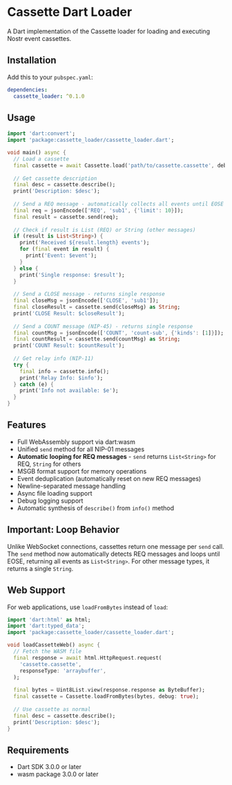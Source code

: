 # Cassette Dart Loader

A Dart implementation of the Cassette loader for loading and executing Nostr event cassettes.

## Installation

Add this to your `pubspec.yaml`:

```yaml
dependencies:
  cassette_loader: ^0.1.0
```

## Usage

```dart
import 'dart:convert';
import 'package:cassette_loader/cassette_loader.dart';

void main() async {
  // Load a cassette
  final cassette = await Cassette.load('path/to/cassette.cassette', debug: true);
  
  // Get cassette description
  final desc = cassette.describe();
  print('Description: $desc');
  
  // Send a REQ message - automatically collects all events until EOSE
  final req = jsonEncode(['REQ', 'sub1', {'limit': 10}]);
  final result = cassette.send(req);
  
  // Check if result is List (REQ) or String (other messages)
  if (result is List<String>) {
    print('Received ${result.length} events');
    for (final event in result) {
      print('Event: $event');
    }
  } else {
    print('Single response: $result');
  }
  
  // Send a CLOSE message - returns single response
  final closeMsg = jsonEncode(['CLOSE', 'sub1']);
  final closeResult = cassette.send(closeMsg) as String;
  print('CLOSE Result: $closeResult');
  
  // Send a COUNT message (NIP-45) - returns single response
  final countMsg = jsonEncode(['COUNT', 'count-sub', {'kinds': [1]}]);
  final countResult = cassette.send(countMsg) as String;
  print('COUNT Result: $countResult');
  
  // Get relay info (NIP-11)
  try {
    final info = cassette.info();
    print('Relay Info: $info');
  } catch (e) {
    print('Info not available: $e');
  }
}
```

## Features

- Full WebAssembly support via dart:wasm
- Unified `send` method for all NIP-01 messages
- **Automatic looping for REQ messages** - `send` returns `List<String>` for REQ, `String` for others
- MSGB format support for memory operations
- Event deduplication (automatically reset on new REQ messages)
- Newline-separated message handling
- Async file loading support
- Debug logging support
- Automatic synthesis of `describe()` from `info()` method

## Important: Loop Behavior

Unlike WebSocket connections, cassettes return one message per `send` call. The `send` method now automatically detects REQ messages and loops until EOSE, returning all events as `List<String>`. For other message types, it returns a single `String`.

## Web Support

For web applications, use `loadFromBytes` instead of `load`:

```dart
import 'dart:html' as html;
import 'dart:typed_data';
import 'package:cassette_loader/cassette_loader.dart';

void loadCassetteWeb() async {
  // Fetch the WASM file
  final response = await html.HttpRequest.request(
    'cassette.cassette',
    responseType: 'arraybuffer',
  );
  
  final bytes = Uint8List.view(response.response as ByteBuffer);
  final cassette = Cassette.loadFromBytes(bytes, debug: true);
  
  // Use cassette as normal
  final desc = cassette.describe();
  print('Description: $desc');
}
```

## Requirements

- Dart SDK 3.0.0 or later
- wasm package 3.0.0 or later
